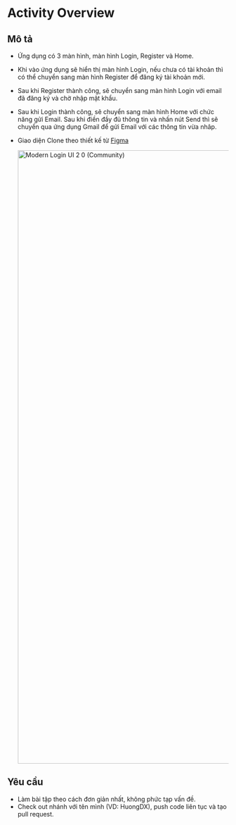 # Activity Overview
## Mô tả
* Ứng dụng có 3 màn hình, màn hình Login, Register và Home.
* Khi vào ứng dụng sẽ hiển thị màn hình Login, nếu chưa có tài khoản thì có thể chuyển sang màn hình Register để đăng ký tài khoản mới.
* Sau khi Register thành công, sẽ chuyển sang màn hình Login với email đã đăng ký và chờ nhập mật khẩu.
* Sau khi Login thành công, sẽ chuyển sang màn hình Home với chức năng gửi Email. Sau khi điền đầy đủ thông tin và nhấn nút Send thì sẽ chuyển qua ứng dụng Gmail để gửi Email với các thông tin vừa nhâp.
* Giao diện Clone theo thiết kế từ [Figma](https://www.figma.com/file/tFvxY6Pewmwe4dDdtiVeUy/Modern-Login-UI--2.0-(Community)?type=design&node-id=0%3A1&mode=design&t=QLttcdeI4LarRGAc-1)

  <img width="1393" alt="Modern Login UI  2 0 (Community)" src="https://github.com/proptit-mobile-d21/009-activity-overview/assets/84316258/4bc3d16d-c728-481c-b87f-d620d54eea23">
## Yêu cầu
* Làm bài tập theo cách đơn giản nhất, không phức tạp vấn đề.
* Check out nhánh với tên mình (VD: HuongDX), push code liên tục và tạo pull request.
